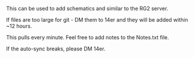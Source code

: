 This can be used to add schematics and similar to the RG2 server.

If files are too large for git - DM them to 14er and they will be added within ~12 hours.

This pulls every minute. Feel free to add notes to the Notes.txt file.

If the auto-sync breaks, please DM 14er.
